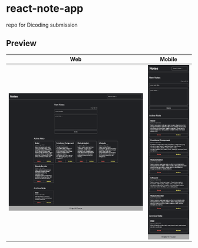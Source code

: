 # react-note-app
repo for Dicoding submission

## Preview

| Web | Mobile |
| --- | --- |
| ![](./screenshot/Macbook-Air-1559x1363.png) | ![](./screenshot/iPhone-14-Pro-Max-430x1810.png) 